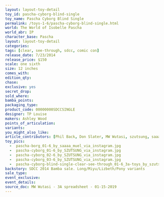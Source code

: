 ```yaml
---
layout: layout-toy-detail 
toy_id: pascha-cyborg-blind-single
toy_name: Pascha Cyborg Blind Single
permalink: /toys-1-6/pascha-cyborg-blind-single.html
world: The World of Isobelle Pascha
world_abr: IP
character_base: Pascha
layout: layout-toy-detail
categories: 
tags: [clear, see-through, sdcc, comic con]
release_date: 7/23/2014
release_price: $150 
scale: one sixth
size: 12 inches
comes_with: 
edition_qty: 
chase: 
exclusive: yes
secret_drop: 
sold_where: 
bamba_points: 
packaging_type: 
product_code: 00000000SDCCSINGLE
designer: TP Louise
makers: Ashley Wood 
points_of_articulation: 
variants: 
you_might_also_like: 
article_contributors: [Phil Back, Don Slater, MW Wutasi, szutsung, saaaa_muel]
toy_pics: 
  -  pascha-borg_01-6_by_saaaa_muel_via_instagram.jpg
  -  pascha-cyborg_01-6_by_SZUTSUNG_via_instagram.jpg
  -  pascha-cyborg_02-6_by_SZUTSUNG_via_instagram.jpg
  -  pascha-cyborg_03-6_by_SZUTSUNG_via_instagram.jpg
  -  pascha-cyborg-blind-single-clear-see-through_01-6_3a-toys_by_szutsung-via-instagram.jpg
backstory: SDCC 2014 Bamba sale. Long/Miyu/Lizbeth/Pony variants
sale_type: 
event_exclusive: 
event_details: 
source_doc: MW Wutasi - 3A spreadsheet - 01-15-2019
---
```

